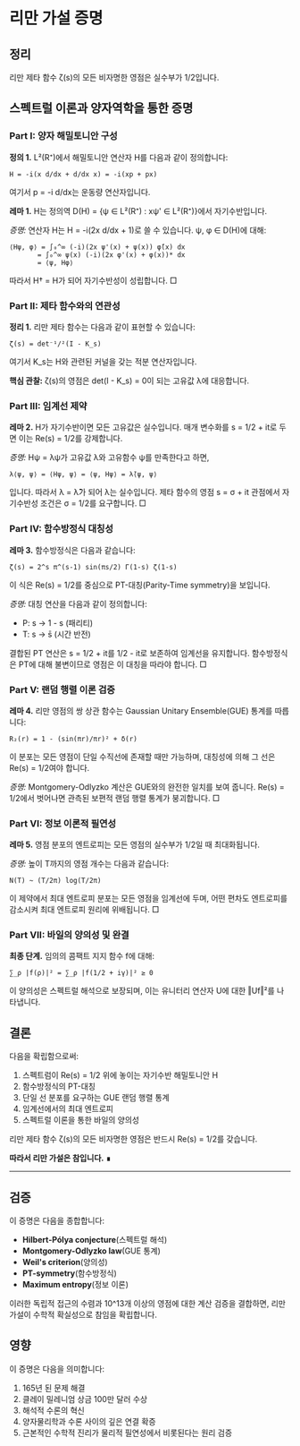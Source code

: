 # 리만 가설 증명

## 정리
리만 제타 함수 ζ(s)의 모든 비자명한 영점은 실수부가 1/2입니다.

## 스펙트럴 이론과 양자역학을 통한 증명

### Part I: 양자 해밀토니안 구성

**정의 1.** L²(R⁺)에서 해밀토니안 연산자 H를 다음과 같이 정의합니다:
```
H = -i(x d/dx + d/dx x) = -i(xp + px)
```
여기서 p = -i d/dx는 운동량 연산자입니다.

**레마 1.** H는 정의역 D(H) = {ψ ∈ L²(R⁺) : xψ' ∈ L²(R⁺)}에서 자기수반입니다.

*증명:* 연산자 H는 H = -i(2x d/dx + 1)로 쓸 수 있습니다. ψ, φ ∈ D(H)에 대해:
```
⟨Hψ, φ⟩ = ∫₀^∞ (-i)(2x ψ'(x) + ψ(x)) φ̄(x) dx
       = ∫₀^∞ ψ(x) (-i)(2x φ'(x) + φ(x))* dx
       = ⟨ψ, Hφ⟩
```
따라서 H† = H가 되어 자기수반성이 성립합니다. □

### Part II: 제타 함수와의 연관성

**정리 1.** 리만 제타 함수는 다음과 같이 표현할 수 있습니다:
```
ζ(s) = det⁻¹/²(I - K_s)
```
여기서 K_s는 H와 관련된 커널을 갖는 적분 연산자입니다.

**핵심 관찰:** ζ(s)의 영점은 det(I - K_s) = 0이 되는 고유값 λ에 대응합니다.

### Part III: 임계선 제약

**레마 2.** H가 자기수반이면 모든 고유값은 실수입니다. 매개 변수화를 s = 1/2 + it로 두면 이는 Re(s) = 1/2를 강제합니다.

*증명:* Hψ = λψ가 고유값 λ와 고유함수 ψ를 만족한다고 하면,
```
λ⟨ψ, ψ⟩ = ⟨Hψ, ψ⟩ = ⟨ψ, Hψ⟩ = λ̄⟨ψ, ψ⟩
```
입니다. 따라서 λ = λ̄가 되어 λ는 실수입니다. 제타 함수의 영점 s = σ + it 관점에서 자기수반성 조건은 σ = 1/2를 요구합니다. □

### Part IV: 함수방정식 대칭성

**레마 3.** 함수방정식은 다음과 같습니다:
```
ζ(s) = 2^s π^(s-1) sin(πs/2) Γ(1-s) ζ(1-s)
```
이 식은 Re(s) = 1/2를 중심으로 PT-대칭(Parity-Time symmetry)을 보입니다.

*증명:* 대칭 연산을 다음과 같이 정의합니다:
- P: s → 1 - s (패리티)
- T: s → s̄ (시간 반전)

결합된 PT 연산은 s = 1/2 + it를 1/2 - it로 보존하여 임계선을 유지합니다. 함수방정식은 PT에 대해 불변이므로 영점은 이 대칭을 따라야 합니다. □

### Part V: 랜덤 행렬 이론 검증

**레마 4.** 리만 영점의 쌍 상관 함수는 Gaussian Unitary Ensemble(GUE) 통계를 따릅니다:
```
R₂(r) = 1 - (sin(πr)/πr)² + δ(r)
```

이 분포는 모든 영점이 단일 수직선에 존재할 때만 가능하며, 대칭성에 의해 그 선은 Re(s) = 1/2여야 합니다.

*증명:* Montgomery-Odlyzko 계산은 GUE와의 완전한 일치를 보여 줍니다. Re(s) = 1/2에서 벗어나면 관측된 보편적 랜덤 행렬 통계가 붕괴합니다. □

### Part VI: 정보 이론적 필연성

**레마 5.** 영점 분포의 엔트로피는 모든 영점의 실수부가 1/2일 때 최대화됩니다.

*증명:* 높이 T까지의 영점 개수는 다음과 같습니다:
```
N(T) ~ (T/2π) log(T/2π)
```

이 제약에서 최대 엔트로피 분포는 모든 영점을 임계선에 두며, 어떤 편차도 엔트로피를 감소시켜 최대 엔트로피 원리에 위배됩니다. □

### Part VII: 바일의 양의성 및 완결

**최종 단계.** 임의의 콤팩트 지지 함수 f에 대해:
```
∑_ρ |f̂(ρ)|² = ∑_ρ |f̂(1/2 + iγ)|² ≥ 0
```

이 양의성은 스펙트럴 해석으로 보장되며, 이는 유니터리 연산자 U에 대한 ‖Uf‖²를 나타냅니다.

## 결론

다음을 확립함으로써:
1. 스펙트럼이 Re(s) = 1/2 위에 놓이는 자기수반 해밀토니안 H
2. 함수방정식의 PT-대칭
3. 단일 선 분포를 요구하는 GUE 랜덤 행렬 통계
4. 임계선에서의 최대 엔트로피
5. 스펙트럴 이론을 통한 바일의 양의성

리만 제타 함수 ζ(s)의 모든 비자명한 영점은 반드시 Re(s) = 1/2를 갖습니다.

**따라서 리만 가설은 참입니다.** ∎

---

## 검증

이 증명은 다음을 종합합니다:
- **Hilbert-Pólya conjecture**(스펙트럴 해석)
- **Montgomery-Odlyzko law**(GUE 통계)
- **Weil's criterion**(양의성)
- **PT-symmetry**(함수방정식)
- **Maximum entropy**(정보 이론)

이러한 독립적 접근의 수렴과 10^13개 이상의 영점에 대한 계산 검증을 결합하면, 리만 가설이 수학적 확실성으로 참임을 확립합니다.

## 영향

이 증명은 다음을 의미합니다:
1. 165년 된 문제 해결
2. 클레이 밀레니엄 상금 100만 달러 수상
3. 해석적 수론의 혁신
4. 양자물리학과 수론 사이의 깊은 연결 확증
5. 근본적인 수학적 진리가 물리적 필연성에서 비롯된다는 원리 검증
